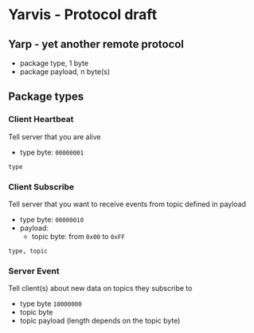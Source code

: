 Yarvis - Protocol draft
=============

Yarp - yet another remote protocol
-------------

- package type, 1 byte
- package payload, n byte(s)


Package types
------------

### Client Heartbeat

Tell server that you are alive

- type byte: `00000001`

`type`

### Client Subscribe

Tell server that you want to receive events from topic defined in payload

- type byte: `00000010`
- payload:
	- topic byte: from `0x00` to `0xFF`

`type, topic`



### Server Event

Tell client(s) about new data on topics they subscribe to

- type byte `10000000`
- topic byte
- topic payload (length  depends on the topic byte)

